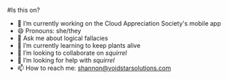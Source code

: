 #Is this on?

<!--
**ShannonHeylmun/ShannonHeylmun** is a ✨ _special_ ✨ repository because its `README.md` (this file) appears on your GitHub profile.

Here are some ideas to get you started:
-->
- 🔭 I’m currently working on the Cloud Appreciation Society's mobile app
- 😄 Pronouns: she/they
- 💬 Ask me about logical fallacies
- 🌱 I’m currently learning to keep plants alive
- 👯 I’m looking to collaborate on *squirrel*
- 🤔 I’m looking for help with *squirrel*
- 📫 How to reach me: shannon@voidstarsolutions.com
<!-- - ⚡ Fun fact:  -->
